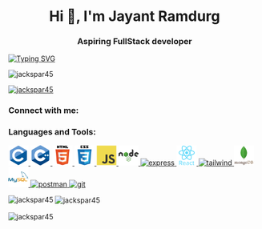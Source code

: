 <h1 align="center">Hi 👋, I'm Jayant Ramdurg</h1>
<h3 align="center">Aspiring FullStack developer</h3>
<a href="https://git.io/typing-svg"><img src="https://readme-typing-svg.demolab.com?font=Fira+Code&duration=3000&pause=1000&color=3BF71D&width=435&lines=Welcome+to+my+GitHub+profile!!;Open+Source+Enthusiast%F0%9F%9A%80;Always+Learning%F0%9F%93%9A%F0%9F%8C%B1" alt="Typing SVG" /></a>
<p align="left"> <img src="https://komarev.com/ghpvc/?username=jackspar45&label=Profile%20views&color=0e75b6&style=flat" alt="jackspar45" /> </p>

<p align="left"> <a href="https://github.com/ryo-ma/github-profile-trophy"><img src="https://github-profile-trophy.vercel.app/?username=jackspar45" alt="jackspar45" /></a> </p>

<h3 align="left">Connect with me:</h3>
<p align="left">
</p>

<h3 align="left">Languages and Tools:</h3>
<p align="left">
  <a href="https://www.cprogramming.com/" target="_blank" rel="noreferrer"> <img src="https://raw.githubusercontent.com/devicons/devicon/master/icons/c/c-original.svg" alt="c" width="40" height="40"/> </a>
  <a href="https://www.w3schools.com/cpp/" target="_blank" rel="noreferrer"> <img src="https://raw.githubusercontent.com/devicons/devicon/master/icons/cplusplus/cplusplus-original.svg" alt="cplusplus" width="40" height="40"/> </a>
  <a href="https://www.w3.org/html/" target="_blank" rel="noreferrer"> <img src="https://raw.githubusercontent.com/devicons/devicon/master/icons/html5/html5-original-wordmark.svg" alt="html5" width="40" height="40"/> </a>
  <a href="https://www.w3schools.com/css/" target="_blank" rel="noreferrer"> <img src="https://raw.githubusercontent.com/devicons/devicon/master/icons/css3/css3-original-wordmark.svg" alt="css3" width="40" height="40"/> </a> 
  <a href="https://developer.mozilla.org/en-US/docs/Web/JavaScript" target="_blank" rel="noreferrer"> <img src="https://raw.githubusercontent.com/devicons/devicon/master/icons/javascript/javascript-original.svg" alt="javascript" width="40" height="40"/> </a> 
  <a href="https://nodejs.org" target="_blank" rel="noreferrer"> <img src="https://raw.githubusercontent.com/devicons/devicon/master/icons/nodejs/nodejs-original-wordmark.svg" alt="nodejs" width="40" height="40"/> </a>   
  <a href="https://expressjs.com" target="_blank" rel="noreferrer"> <img src="https://slashdev.io/_next/image?url=https:%2F%2Fslashdevcms.nyc3.digitaloceanspaces.com%2Fcms%2Fuploads%2F2023%2F03%2F31123738%2FUntitled-design-28.png&w=3840&q=70" alt="express" width="40" height="40"/> </a> 
  <a href="https://reactjs.org/" target="_blank" rel="noreferrer"> <img src="https://raw.githubusercontent.com/devicons/devicon/master/icons/react/react-original-wordmark.svg" alt="react" width="40" height="40"/> </a>
  <a href="https://tailwindcss.com/" target="_blank" rel="noreferrer"> <img src="https://www.vectorlogo.zone/logos/tailwindcss/tailwindcss-icon.svg" alt="tailwind" width="40" height="40"/> </a>
  <a href="https://www.mongodb.com/" target="_blank" rel="noreferrer"> <img src="https://raw.githubusercontent.com/devicons/devicon/master/icons/mongodb/mongodb-original-wordmark.svg" alt="mongodb" width="40" height="40"/> </a> 
  <a href="https://www.mysql.com/" target="_blank" rel="noreferrer"> <img src="https://raw.githubusercontent.com/devicons/devicon/master/icons/mysql/mysql-original-wordmark.svg" alt="mysql" width="40" height="40"/> </a> 
  <a href="https://postman.com" target="_blank" rel="noreferrer"> <img src="https://www.vectorlogo.zone/logos/getpostman/getpostman-icon.svg" alt="postman" width="40" height="40"/> </a> 
   <a href="https://git-scm.com/" target="_blank" rel="noreferrer"> <img src="https://www.vectorlogo.zone/logos/git-scm/git-scm-icon.svg" alt="git" width="40" height="40"/> 
</a> 
</p>
 
<p><img align="left" src="https://github-readme-stats.vercel.app/api/top-langs?username=jackspar45&show_icons=true&locale=en&layout=compact" alt="jackspar45" /></p>

<p>&nbsp;<img align="center" src="https://github-readme-stats.vercel.app/api?username=jackspar45&show_icons=true&locale=en" alt="jackspar45" /></p>

<p><img align="center" src="https://github-readme-streak-stats.herokuapp.com/?user=jackspar45&" alt="jackspar45" /></p>
